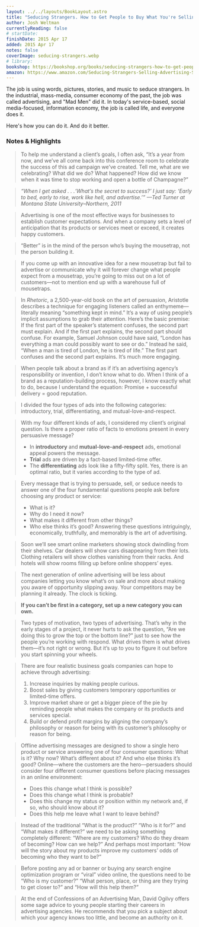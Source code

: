 ```yaml
---
layout: ../../layouts/BookLayout.astro
title: "Seducing Strangers. How to Get People to Buy What You're Selling (The Little Black Book of Advertising Secrets)"
author: Josh Weltman
currentlyReading: false
# startDate:
finishDate: 2015 Apr 17
added: 2015 Apr 17
notes: false
coverImage: seducing-strangers.webp
# library:
bookshop: https://bookshop.org/books/seducing-strangers-how-to-get-people-to-buy-what-you-re-selling-the-little-black-book-of-advertising-secrets/9780761181750
amazon: https://www.amazon.com/Seducing-Strangers-Selling-Advertising-Secrets/dp/076118175X
--- 
```


The job is using words, pictures, stories, and music to seduce strangers. In the industrial, mass-media, consumer economy of the past, the job was called advertising, and "Mad Men" did it. In today's service-based, social media-focused, information economy, the job is called life, and everyone does it.

Here's how you can do it. And do it better.

### Notes & Highlights
> To help me understand a client’s goals, I often ask, “It’s a year from now, and we’ve all come back into this conference room to celebrate the success of this ad campaign we’ve created. Tell me, what are we celebrating? What did we do? What happened? How did we know when it was time to stop working and open a bottle of Champagne?”

> _“When I get asked . . .‘What’s the secret to success?’ I just say: ‘Early to bed, early to rise, work like hell, and advertise.’” —Ted Turner at Montana State University–Northern, 2011_

> Advertising is one of the most effective ways for businesses to establish customer expectations. And when a company sets a level of anticipation that its products or services meet or exceed, it creates happy customers.

> “Better” is in the mind of the person who’s buying the mousetrap, not the person building it.

> If you come up with an innovative idea for a new mousetrap but fail to advertise or communicate why it will forever change what people expect from a mousetrap, you’re going to miss out on a lot of customers—not to mention end up with a warehouse full of mousetraps.

> In _Rhetoric_, a 2,500-year-old book on the art of persuasion, Aristotle describes a technique for engaging listeners called an enthymeme—literally meaning “something kept in mind.” It’s a way of using people’s implicit assumptions to grab their attention. Here’s the basic premise: If the first part of the speaker’s statement confuses, the second part must explain. And if the first part explains, the second part should confuse. For example, Samuel Johnson could have said, “London has everything a man could possibly want to see or do.” Instead he said, “When a man is tired of London, he is tired of life.” The first part confuses and the second part explains. It’s much more engaging.

> When people talk about a brand as if it’s an advertising agency’s responsibility or invention, I don’t know what to do. When I think of a brand as a reputation-building process, however, I know exactly what to do, because I understand the equation: Promise + successful delivery = good reputation.

> I divided the four types of ads into the following categories: introductory, trial, differentiating, and mutual-love-and-respect.

> With my four different kinds of ads, I considered my client’s original question. Is there a proper ratio of facts to emotions present in every persuasive message?
> * In **introductory** and **mutual-love-and-respect** ads, emotional appeal powers the message.
> * **Trial** ads are driven by a fact-based limited-time offer.
> * The **differentiating** ads look like a fifty-fifty split. Yes, there is an optimal ratio, but it varies according to the type of ad.

> Every message that is trying to persuade, sell, or seduce needs to answer one of the four fundamental questions people ask before choosing any product or service:
> * What is it?
> * Why do I need it now?
> * What makes it different from other things?
> * Who else thinks it’s good?
> Answering these questions intriguingly, economically, truthfully, and memorably is the art of advertising.

> Soon we’ll see smart online marketers showing stock dwindling from their shelves. Car dealers will show cars disappearing from their lots. Clothing retailers will show clothes vanishing from their racks. And hotels will show rooms filling up before online shoppers’ eyes.

> The next generation of online advertising will be less about companies letting you know what’s on sale and more about making you aware of opportunity slipping away. Your competitors may be planning it already. The clock is ticking.

> **If you can’t be first in a category, set up a new category you can own.**

> Two types of motivation, two types of advertising. That’s why in the early stages of a project, it never hurts to ask the question, “Are we doing this to grow the top or the bottom line?” just to see how the people you’re working with respond. What drives them is what drives them—it’s not right or wrong. But it’s up to you to figure it out before you start spinning your wheels.

> There are four realistic business goals companies can hope to achieve through advertising:
> 1. Increase inquiries by making people curious.
> 2. Boost sales by giving customers temporary opportunities or limited-time offers.
> 3. Improve market share or get a bigger piece of the pie by reminding people what makes the company or its products and services special.
> 4. Build or defend profit margins by aligning the company’s philosophy or reason for being with its customer’s philosophy or reason for being.

> Offline advertising messages are designed to show a single hero product or service answering one of four consumer questions: What is it? Why now? What’s different about it? And who else thinks it’s good? Online—where the customers are the hero—persuaders should consider four different consumer questions before placing messages in an online environment:
> * Does this change what I think is possible?
> * Does this change what I think is probable?
> * Does this change my status or position within my network and, if so, who should know about it?
> * Does this help me leave what I want to leave behind?

> Instead of the traditional “What is the product?” “Who is it for?” and “What makes it different?” we need to be asking something completely different: “Where are my customers? Who do they dream of becoming? How can we help?” And perhaps most important: “How will the story about my products improve my customers’ odds of becoming who they want to be?”

> Before posting any ad or banner or buying any search engine optimization program or “viral” video online, the questions need to be “Who is my customer?” “What person, place, or thing are they trying to get closer to?” and “How will this help them?”

> At the end of Confessions of an Advertising Man, David Ogilvy offers some sage advice to young people starting their careers in advertising agencies. He recommends that you pick a subject about which your agency knows too little, and become an authority on it.  
